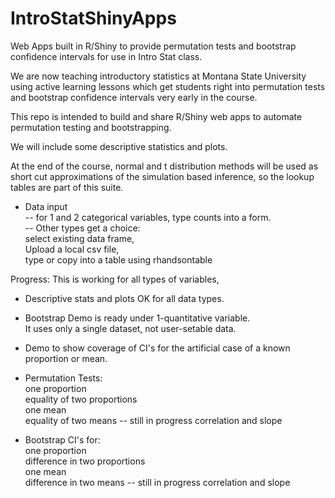 # IntroStatShinyApps
Web Apps built in R/Shiny to provide permutation tests and bootstrap confidence intervals for use in Intro Stat class.

We are now teaching introductory statistics at Montana State
University using active learning lessons which get students right
into permutation tests and bootstrap confidence intervals very early
in the course.  

This repo is intended to build and share R/Shiny web apps to automate
permutation testing and bootstrapping.  

We will include some descriptive statistics and plots.  

At the end of the course, normal and t distribution methods will
be used as short cut approximations of the simulation based
inference, so the lookup tables are part of this suite.  

 * Data input  
  -- for 1 and 2 categorical variables, type counts into a form.  
  -- Other types get a choice:  
     select existing data frame,   
     Upload a local csv file,  
     type or copy into a table using rhandsontable  

  Progress:  This is working for all types of variables, 
 
 * Descriptive stats and plots
     OK for all data types.
  
 * Bootstrap Demo is ready under 1-quantitative variable.  
   It uses only a single dataset, not user-setable data.  

 
 * Demo to show coverage of CI's for the artificial case of a known proportion or mean.  

 * Permutation Tests:  
   one proportion  
   equality of two proportions  
   one mean  
   equality of two means  -- still in progress
   correlation and slope  
   
 * Bootstrap CI's for:  
   one proportion  
   difference in two proportions  
   one mean  
   difference in two means  -- still in progress
   correlation and slope  

 
